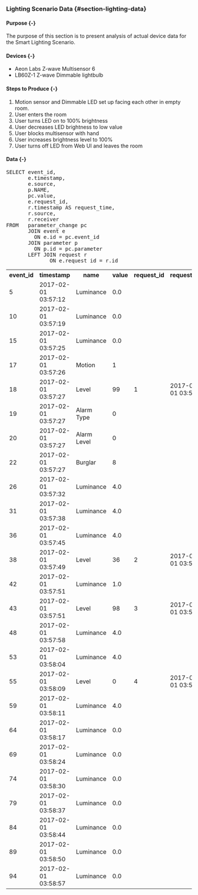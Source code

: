 ### Lighting Scenario Data {#section-lighting-data}

#### Purpose {-}

The purpose of this section is to present analysis of actual device data for the 
Smart Lighting Scenario. 

#### Devices {-}

- Aeon Labs Z-wave Multisensor 6
- LB60Z-1 Z-wave Dimmable lightbulb

#### Steps to Produce {-}

1. Motion sensor and Dimmable LED set up facing each other in empty room.
2. User enters the room
3. User turns LED on to 100% brightness
4. User decreases LED brightness to low value
5. User blocks multisensor with hand
6. User increases brightness level to 100%
7. User turns off LED from Web UI and leaves the room

#### Data {-}

<pre>SELECT event_id, 
       e.timestamp, 
       e.source, 
       p.NAME, 
       pc.value, 
       e.request_id, 
       r.timestamp AS request_time, 
       r.source, 
       r.receiver 
FROM   parameter_change pc 
       JOIN event e 
         ON e.id = pc.event_id 
       JOIN parameter p 
         ON p.id = pc.parameter 
       LEFT JOIN request r 
              ON e.request_id = r.id </pre>
<table>
<TR><TH>event_id</TH>
<TH>timestamp</TH>
<TH>name</TH>
<TH>value</TH>
<TH>request_id</TH>
<TH>request_time</TH>
</TR>

<TR><TD>5</TD>
<TD>2017-02-01 03:57:12</TD>
<TD>Luminance</TD>
<TD>0.0</TD>
<TD></TD>
<TD></TD>

</TR>
<TR><TD>10</TD>
<TD>2017-02-01 03:57:19</TD>

<TD>Luminance</TD>
<TD>0.0</TD>
<TD></TD>
<TD></TD>

</TR>

<TR><TD>15</TD>
<TD>2017-02-01 03:57:25</TD>
<TD>Luminance</TD>
<TD>0.0</TD>

<TD></TD>
<TD></TD>
</TR>

<TR><TD>17</TD>
<TD>2017-02-01 03:57:26</TD>
<TD>Motion</TD>
<TD>1</TD>

<TD></TD>
<TD></TD>
</TR>

<TR><TD>18</TD>
<TD>2017-02-01 03:57:27</TD>

<TD>Level</TD>
<TD>99</TD>
<TD>1</TD>
<TD>2017-02-01 03:57:26</TD>


</TR>
<TR><TD>19</TD>
<TD>2017-02-01 03:57:27</TD>

<TD>Alarm Type</TD>
<TD>0</TD>

<TD></TD>
<TD></TD>
</TR>
<TR><TD>20</TD>
<TD>2017-02-01 03:57:27</TD>

<TD>Alarm Level</TD>
<TD>0</TD>

<TD></TD>
<TD></TD>
</TR>

<TR><TD>22</TD>
<TD>2017-02-01 03:57:27</TD>

<TD>Burglar</TD>
<TD>8</TD>

<TD></TD>
<TD></TD>
</TR>

<TR><TD>26</TD>
<TD>2017-02-01 03:57:32</TD>

<TD>Luminance</TD>
<TD>4.0</TD>

<TD></TD>
<TD></TD>
</TR>

<TR><TD>31</TD>
<TD>2017-02-01 03:57:38</TD>

<TD>Luminance</TD>
<TD>4.0</TD>

<TD></TD>
<TD></TD>
</TR>
<TR><TD>36</TD>
<TD>2017-02-01 03:57:45</TD>

<TD>Luminance</TD>
<TD>4.0</TD>

<TD></TD>
<TD></TD>
</TR>

<TR><TD>38</TD>
<TD>2017-02-01 03:57:49</TD>

<TD>Level</TD>
<TD>36</TD>
<TD>2</TD>
<TD>2017-02-01 03:57:49</TD>


</TR>

<TR><TD>42</TD>
<TD>2017-02-01 03:57:51</TD>

<TD>Luminance</TD>
<TD>1.0</TD>

<TD></TD>
<TD></TD>
</TR>
<TR><TD>43</TD>
<TD>2017-02-01 03:57:51</TD>

<TD>Level</TD>
<TD>98</TD>
<TD>3</TD>
<TD>2017-02-01 03:57:51</TD>


</TR>

<TR><TD>48</TD>
<TD>2017-02-01 03:57:58</TD>

<TD>Luminance</TD>
<TD>4.0</TD>

<TD></TD>
<TD></TD>
</TR>

<TR><TD>53</TD>
<TD>2017-02-01 03:58:04</TD>

<TD>Luminance</TD>
<TD>4.0</TD>

<TD></TD>
<TD></TD>
</TR>

<TR><TD>55</TD>
<TD>2017-02-01 03:58:09</TD>

<TD>Level</TD>
<TD>0</TD>
<TD>4</TD>
<TD>2017-02-01 03:58:09</TD>


</TR>

<TR><TD>59</TD>
<TD>2017-02-01 03:58:11</TD>

<TD>Luminance</TD>
<TD>4.0</TD>

<TD></TD>
<TD></TD>
</TR>

<TR><TD>64</TD>
<TD>2017-02-01 03:58:17</TD>

<TD>Luminance</TD>
<TD>0.0</TD>

<TD></TD>
<TD></TD>
</TR>

<TR><TD>69</TD>
<TD>2017-02-01 03:58:24</TD>

<TD>Luminance</TD>
<TD>0.0</TD>

<TD></TD>
<TD></TD>
</TR>
<TR><TD>74</TD>
<TD>2017-02-01 03:58:30</TD>

<TD>Luminance</TD>
<TD>0.0</TD>

<TD></TD>
<TD></TD>
</TR>

<TR><TD>79</TD>
<TD>2017-02-01 03:58:37</TD>

<TD>Luminance</TD>
<TD>0.0</TD>

<TD></TD>
<TD></TD>
</TR>

<TR><TD>84</TD>
<TD>2017-02-01 03:58:44</TD>

<TD>Luminance</TD>
<TD>0.0</TD>

<TD></TD>
<TD></TD>
</TR>

<TR><TD>89</TD>
<TD>2017-02-01 03:58:50</TD>

<TD>Luminance</TD>
<TD>0.0</TD>

<TD></TD>
<TD></TD>
</TR>

<TR><TD>94</TD>
<TD>2017-02-01 03:58:57</TD>

<TD>Luminance</TD>
<TD>0.0</TD>

<TD></TD>
<TD></TD>
</TR>

</table>
